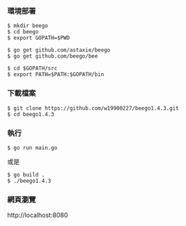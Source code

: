 ### 環境部署
    $ mkdir beego
    $ cd beego
    $ export GOPATH=$PWD
    
    $ go get github.com/astaxie/beego
    $ go get github.com/beego/bee
    
    $ cd $GOPATH/src
    $ export PATH=$PATH:$GOPATH/bin
    
### 下載檔案
    $ git clone https://github.com/w19900227/beego1.4.3.git
    $ cd beego1.4.3

### 執行
    $ go run main.go
或是

    $ go build .
    $ ./beego1.4.3

### 網頁瀏覽
http://localhost:8080